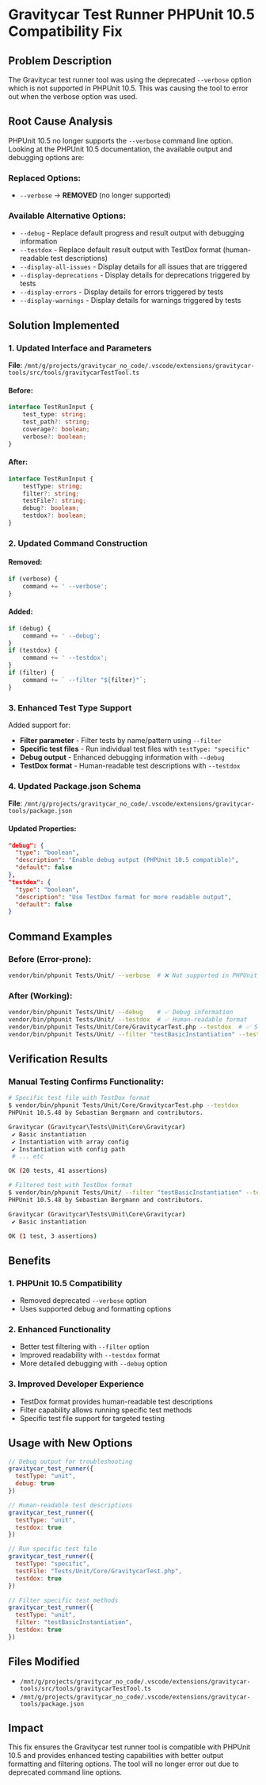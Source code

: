 # Gravitycar Test Runner PHPUnit 10.5 Compatibility Fix

## Problem Description
The Gravitycar test runner tool was using the deprecated `--verbose` option which is not supported in PHPUnit 10.5. This was causing the tool to error out when the verbose option was used.

## Root Cause Analysis
PHPUnit 10.5 no longer supports the `--verbose` command line option. Looking at the PHPUnit 10.5 documentation, the available output and debugging options are:

### Replaced Options:
- `--verbose` → **REMOVED** (no longer supported)

### Available Alternative Options:
- `--debug` - Replace default progress and result output with debugging information
- `--testdox` - Replace default result output with TestDox format (human-readable test descriptions)
- `--display-all-issues` - Display details for all issues that are triggered
- `--display-deprecations` - Display details for deprecations triggered by tests
- `--display-errors` - Display details for errors triggered by tests
- `--display-warnings` - Display details for warnings triggered by tests

## Solution Implemented

### 1. Updated Interface and Parameters
**File**: `/mnt/g/projects/gravitycar_no_code/.vscode/extensions/gravitycar-tools/src/tools/gravitycarTestTool.ts`

#### Before:
```typescript
interface TestRunInput {
    test_type: string;
    test_path?: string;
    coverage?: boolean;
    verbose?: boolean;
}
```

#### After:
```typescript
interface TestRunInput {
    testType: string;
    filter?: string;
    testFile?: string;
    debug?: boolean;
    testdox?: boolean;
}
```

### 2. Updated Command Construction
#### Removed:
```typescript
if (verbose) {
    command += ' --verbose';
}
```

#### Added:
```typescript
if (debug) {
    command += ' --debug';
}
if (testdox) {
    command += ' --testdox';
}
if (filter) {
    command += ` --filter "${filter}"`;
}
```

### 3. Enhanced Test Type Support
Added support for:
- **Filter parameter** - Filter tests by name/pattern using `--filter`
- **Specific test files** - Run individual test files with `testType: "specific"`
- **Debug output** - Enhanced debugging information with `--debug`
- **TestDox format** - Human-readable test descriptions with `--testdox`

### 4. Updated Package.json Schema
**File**: `/mnt/g/projects/gravitycar_no_code/.vscode/extensions/gravitycar-tools/package.json`

#### Updated Properties:
```json
"debug": {
  "type": "boolean",
  "description": "Enable debug output (PHPUnit 10.5 compatible)",
  "default": false
},
"testdox": {
  "type": "boolean", 
  "description": "Use TestDox format for more readable output",
  "default": false
}
```

## Command Examples

### Before (Error-prone):
```bash
vendor/bin/phpunit Tests/Unit/ --verbose  # ❌ Not supported in PHPUnit 10.5
```

### After (Working):
```bash
vendor/bin/phpunit Tests/Unit/ --debug    # ✅ Debug information
vendor/bin/phpunit Tests/Unit/ --testdox  # ✅ Human-readable format
vendor/bin/phpunit Tests/Unit/Core/GravitycarTest.php --testdox  # ✅ Specific test file
vendor/bin/phpunit Tests/Unit/ --filter "testBasicInstantiation" --testdox  # ✅ Filtered tests
```

## Verification Results

### Manual Testing Confirms Functionality:
```bash
# Specific test file with TestDox format
$ vendor/bin/phpunit Tests/Unit/Core/GravitycarTest.php --testdox
PHPUnit 10.5.48 by Sebastian Bergmann and contributors.

Gravitycar (Gravitycar\Tests\Unit\Core\Gravitycar)
 ✔ Basic instantiation
 ✔ Instantiation with array config
 ✔ Instantiation with config path
 # ... etc

OK (20 tests, 41 assertions)
```

```bash
# Filtered test with TestDox format
$ vendor/bin/phpunit Tests/Unit/ --filter "testBasicInstantiation" --testdox
PHPUnit 10.5.48 by Sebastian Bergmann and contributors.

Gravitycar (Gravitycar\Tests\Unit\Core\Gravitycar)
 ✔ Basic instantiation

OK (1 test, 3 assertions)
```

## Benefits

### 1. **PHPUnit 10.5 Compatibility**
- Removed deprecated `--verbose` option
- Uses supported debug and formatting options

### 2. **Enhanced Functionality**
- Better test filtering with `--filter` option
- Improved readability with `--testdox` format
- More detailed debugging with `--debug` option

### 3. **Improved Developer Experience**
- TestDox format provides human-readable test descriptions
- Filter capability allows running specific test methods
- Specific test file support for targeted testing

## Usage with New Options

```javascript
// Debug output for troubleshooting
gravitycar_test_runner({
  testType: "unit",
  debug: true
})

// Human-readable test descriptions
gravitycar_test_runner({
  testType: "unit", 
  testdox: true
})

// Run specific test file
gravitycar_test_runner({
  testType: "specific",
  testFile: "Tests/Unit/Core/GravitycarTest.php",
  testdox: true
})

// Filter specific test methods
gravitycar_test_runner({
  testType: "unit",
  filter: "testBasicInstantiation",
  testdox: true
})
```

## Files Modified
- `/mnt/g/projects/gravitycar_no_code/.vscode/extensions/gravitycar-tools/src/tools/gravitycarTestTool.ts`
- `/mnt/g/projects/gravitycar_no_code/.vscode/extensions/gravitycar-tools/package.json`

## Impact
This fix ensures the Gravitycar test runner tool is compatible with PHPUnit 10.5 and provides enhanced testing capabilities with better output formatting and filtering options. The tool will no longer error out due to deprecated command line options.
